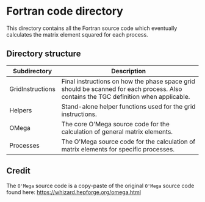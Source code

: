 # Fortran code directory

This directory contains all the Fortran source code which eventually calculates the matrix element squared for each process.

## Directory structure

Subdirectory | Description
--- | ---
GridInstructions  |  Final instructions on how the phase space grid should be scanned for each process. Also contains the TGC definition when applicable.
Helpers  | Stand-alone helper functions used for the grid instructions.  
OMega  | The core O'Mega source code for the calculation of general matrix elements.  
Processes  | The O'Mega source code for the calculation of matrix elements for specific processes.


## Credit

The `O'Mega` source code is a copy-paste of the original `O'Mega` source code found here: https://whizard.hepforge.org/omega.html